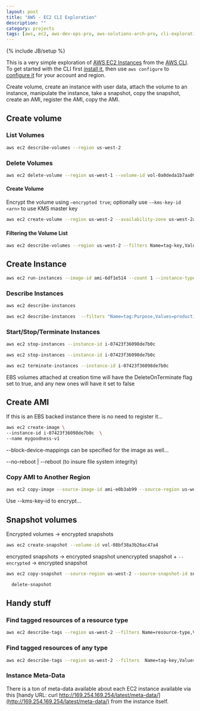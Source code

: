 ```yaml
---
layout: post
title: "AWS - EC2 CLI Exploration"
description: ""
category: projects
tags: [aws, ec2, aws-dev-ops-pro, aws-solutions-arch-pro, cli-exploration]
---
```

{% include JB/setup %}

This is a very simple exploration of [AWS EC2 Instances](https://aws.amazon.com/kinesis/streams/) from the [AWS CLI](https://aws.amazon.com/cli/). To get started with the CLI first [install it](http://docs.aws.amazon.com/cli/latest/userguide/installing.html), then use `aws configure` to [configure it](http://docs.aws.amazon.com/cli/latest/userguide/cli-chap-getting-started.html) for your account and region. 

Create volume, create an instance with user data, attach the volume to an instance, manipulate the instance, take a snapshot, copy the snapshot, create an AMI, register the AMI, copy the AMI.

## Create volume

### List Volumes

```bash
aws ec2 describe-volumes --region us-west-2
```

### Delete Volumes 

```bash
aws ec2 delete-volume --region us-west-1 --volume-id vol-0a0deda1b7aa09c35
```

#### Create Volume

Encrypt the volume using `–encrypted true`; optionally use `-–kms-key-id <arn>` to use KMS master key

```bash
aws ec2 create-volume --region us-west-2 --availability-zone us-west-2a --size 80 --volume-type gp2 --tag-specifications 'ResourceType=volume,Tags=[{Key=purpose,Value=production},{Key=cost-center,Value=mystuff}]'
```

#### Filtering the Volume List

```bash
aws ec2 describe-volumes --region us-west-2 --filters Name=tag-key,Values="purpose" Name=tag-value,Values="production"
```

## Create Instance

```bash
aws ec2 run-instances --image-id ami-6df1e514 --count 1 --instance-type t2.micro --key-name account-2 --security-groups the-new-SG --tag-specifications 'ResourceType=instance,Tags=[{Key=purpose,Value=production},{Key=cost-center,Value=mystuff}]'
```

### Describe Instances

```bash 
aws ec2 describe-instances
```

```bash 
aws ec2 describe-instances  --filters "Name=tag:Purpose,Values=production"
```

### Start/Stop/Terminate Instances

```bash 
aws ec2 stop-instances --instance-id i-07423f36098de7b0c
```

```bash 
aws ec2 stop-instances --instance-id i-07423f36098de7b0c
```

```bash 
aws ec2 terminate-instances --instance-id i-07423f36098de7b0c
```
EBS volumes attached at creation time will have the DeleteOnTerminate flag set to true, and any new ones will have it set to false

## Create AMI

If this is an EBS backed instance there is no need to register it...

```bash
aws ec2 create-image \
--instance-id i-07423f36098de7b0c  \
--name mygoodness-v1
```

--block-device-mappings can be specified for the image as well...

--no-reboot | --reboot (to insure file system integrity)

### Copy AMI to Another Region

```bash
aws ec2 copy-image --source-image-id ami-e0b3ab99 --source-region us-west-2 --region us-east-1 --name "mygoodness-v2"
```

Use --kms-key-id <key arn> to encrypt...

## Snapshot volumes

Encrypted volumes -> encrypted snapshots

```bash
aws ec2 create-snapshot --volume-id vol-08bf38a3b26ac47a4 
```


encrypted snapshots -> encrypted snapshot
unencrypted snapshot + `--encrypted` -> encrypted snapshot

```bash
aws ec2 copy-snapshot --source-region us-west-2 --source-snapshot-id snap-066877671789bd71b --description "This is my copied snapshot." --region us-east-1 
```

```bash
  delete-snapshot
```

## Handy stuff

### Find tagged resources of a resource type

```bash
aws ec2 describe-tags --region us-west-2 --filters Name=resource-type,Values="volume" Name=tag-key,Values="purpose" Name=tag-value,Values="production"
```

### Find tagged resources of any type

```bash
aws ec2 describe-tags --region us-west-2 --filters  Name=tag-key,Values="purpose" Name=tag-value,Values="production"
```

### Instance Meta-Data

There is a ton of meta-data available about each EC2 instance available via this [handy URL: curl http://169.254.169.254/latest/meta-data/](http://169.254.169.254/latest/meta-data/) from the instance itself.
